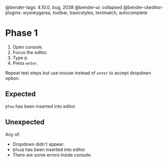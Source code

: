 @bender-tags: 4.10.0, bug, 2038
@bender-ui: collapsed
@bender-ckeditor-plugins: wysiwygarea, toolbar, basicstyles, textmatch, autocomplete

# Phase 1

1. Open console.
1. Focus the editor.
1. Type `@`.
1. Press `enter`.

Repeat test steps but use mouse instead of `enter` to accept dropdown option.

## Expected

`@foo` has been inserted into editor.

## Unexpected

Any of:

* Dropdown didn't appear.
* `@foo@` has been inserted into editor.
* There are some errors inside console.
